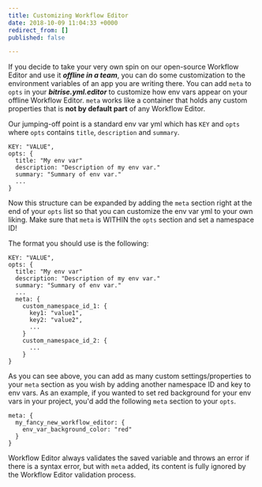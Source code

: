 ```yaml
---
title: Customizing Workflow Editor
date: 2018-10-09 11:04:33 +0000
redirect_from: []
published: false

---
```

If you decide to take your very own spin on our open-source Workflow Editor and use it **_offline in a team_**, you can do some customization to the environment variables of an app you are writing there. You can add `meta` to `opts` in your **_bitrise.yml.editor_** to customize how env vars appear on your offline Workflow Editor. `meta` works like a container that holds any custom properties  that is **not by default part** of any Workflow Editor.

Our jumping-off point is a standard env var yml which has `KEY` and  `opts` where `opts` contains `title`, `description` and `summary`.

    KEY: "VALUE",
    opts: {
      title: "My env var"
      description: "Description of my env var."
      summary: "Summary of env var."
      ...
    }

Now this structure can be expanded by adding the `meta` section right at the end of your `opts` list so that you can customize the env var yml to your own liking. Make sure that `meta` is WITHIN the `opts` section and set a namespace ID!

The format you should use is the following:

    KEY: "VALUE",
    opts: {
      title: "My env var"
      description: "Description of my env var."
      summary: "Summary of env var."
      ...
      meta: {
        custom_namespace_id_1: {
          key1: "value1",
          key2: "value2",
          ...
        }
        custom_namespace_id_2: {
          ...
        }
    }

As you can see above, you can add as many custom settings/properties to your `meta` section as you wish by adding another namespace ID and key to env vars. As an example, if you wanted to set red background for your env vars in your project, you'd add the following `meta` section to your `opts`.

    meta: {
      my_fancy_new_workflow_editor: {
        env_var_background_color: "red"
      }
    }

Workflow Editor always validates the saved variable and throws an error if there is a syntax error, but with `meta` added, its content is fully ignored by the Workflow Editor validation process.